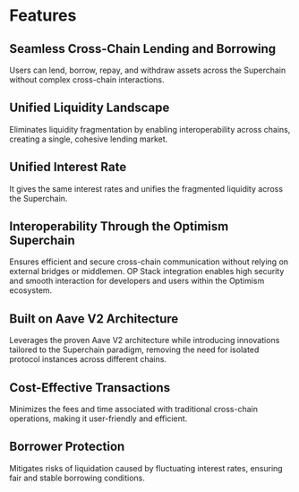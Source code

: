 # Features

## Seamless Cross-Chain Lending and Borrowing&#x20;

Users can lend, borrow, repay, and withdraw assets across the Superchain without complex cross-chain interactions.

## Unified Liquidity Landscape

Eliminates liquidity fragmentation by enabling interoperability across chains, creating a single, cohesive lending market.

## Unified Interest Rate&#x20;

It gives the same interest rates and unifies the fragmented liquidity across the Superchain.

## Interoperability Through the Optimism Superchain&#x20;

Ensures efficient and secure cross-chain communication without relying on external bridges or middlemen. OP Stack integration enables high security and smooth interaction for developers and users within the Optimism ecosystem.

## Built on Aave V2 Architecture&#x20;

Leverages the proven Aave V2 architecture while introducing innovations tailored to the Superchain paradigm, removing the need for isolated protocol instances across different chains.

## Cost-Effective Transactions&#x20;

Minimizes the fees and time associated with traditional cross-chain operations, making it user-friendly and efficient.

## Borrower Protection&#x20;

Mitigates risks of liquidation caused by fluctuating interest rates, ensuring fair and stable borrowing conditions.
